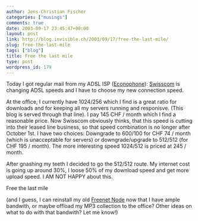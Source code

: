 ```yaml
---
author: Jens-Christian Fischer
categories: ["musings"]
comments: true
date: 2003-09-17 23:45:47+00:00
layout: post
link: http://blog.invisible.ch/2003/09/17/free-the-last-mile/
slug: free-the-last-mile
tags: ["blog"]
title: Free the last mile
type: post
wordpress_id: 179
---
```


Today I got regular mail from my ADSL ISP ([Econophone](http://www.econophone.ch)): [Swisscom](http://www.swisscom.ch) is changing ADSL speeds and I have to choose my new connection speed. 

At the office, I currently have 1024/256 which I find is a great ratio for downloads and for keeping all my servers running and responisve. (This blog is served through that line). I pay 145 CHF / month which I find a reasonable price. Now Swisscom obviously thinks, that this speed is cutting into their leased line business, so that speed combination is no longer after October 1st. I have two choices: Downgrade to 600/100 for CHF 74 / month (which is unacceptable for servers) or downgrade/upgrade to 512/512 (for CHF 195 / month). The more interesting speed 1024/512 is priced at 245 / month. 

After gnashing my teeth I decided to go the 512/512 route. My internet cost is going up around 30%, I loose 50% of my download speed and get more upload speed. I AM NOT HAPPY about this.

Free the last mile

(and I guess, I can reinstall my old [Freenet Node](http://freenetproject.org) now that I have ample bandwith, or maybe offload my MP3 collection to the office? Other ideas on what to do with that bandwith? Let me know!)

